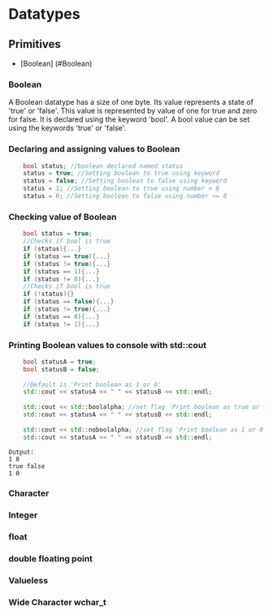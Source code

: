 # Datatypes

## Primitives
* [Boolean] (#Boolean)
### Boolean
A Boolean datatype has a size of one byte. Its value represents a state of 'true' or 'false'. 
This value is represented by value of one for true and zero  for false.
It is declared using the keyword 'bool'.
A bool value can be set using the keywords 'true' or 'false'.
### Declaring and assigning values to Boolean
```cpp
	bool status; //boolean declared named status
	status = true; //Setting boolean to true using keyword
	status = false; //Setting boolean to false using keyword
	status = 1; //Setting boolean to true using number > 0
	status = 0; //Setting boolean to false using number <= 0
```
### Checking value of Boolean
```cpp
	bool status = true;
	//Checks if bool is true
	if (status){...}
	if (status == true){...}
	if (status != true){...}
	if (status == 1){...}
	if (status != 0){...}
	//Checks if bool is true
	if (!status){}
	if (status == false){...}
	if (status != true){...}
	if (status == 0){...}
	if (status != 1){...}
```
### Printing Boolean values to console with std::cout
```cpp
	bool statusA = true;
	bool statusB = false;
	
	//Default is 'Print boolean as 1 or 0'
	std::cout << statusA << " " << statusB << std::endl;
	
	std::cout << std::boolalpha; //set flag 'Print boolean as true or false'
	std::cout << statusA << " " << statusB << std::endl;
	
	std::cout << std::noboolalpha; //set flag 'Print boolean as 1 or 0'
	std::cout << statusA << " " << statusB << std::endl;
```
	
	Output:
	1 0
	true false
	1 0
### Character

### Integer

### float

### double floating point

### Valueless

### Wide Character wchar_t